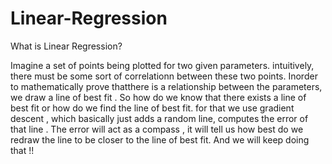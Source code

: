 # Linear-Regression


What is Linear Regression?

Imagine a set of points  being plotted for two given parameters.
intuitively, there must be some sort of correlationn between these two points.
Inorder to mathematically prove thatthere is a relationship between the parameters, we draw a line of best fit .
So how do we know that there exists a line of best fit or how do we find the line of best fit.
for that we use gradient descent ,
      which basically just adds a random line, computes the error of that line .
      The error will act as a compass , it will tell us how best do we redraw the line to be closer to the line of best fit.
      And we will keep doing that !!
      
